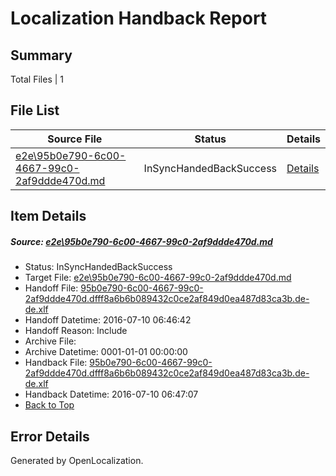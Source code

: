 # <a name='report-top'></a> Localization Handback Report

## Summary
 Total Files | 1

## File List
 Source File | Status | Details 
 ----------- | ------ | ------- 
 [e2e\95b0e790-6c00-4667-99c0-2af9ddde470d.md](https://github.com/OpenLocalizationTestOrg/oltest/blob/7ad769ad8078d5e649318b437ecdc6b7d6212075/e2e/95b0e790-6c00-4667-99c0-2af9ddde470d.md) | InSyncHandedBackSuccess | [Details](#ec3344bff0251c1d1d469a74b87db0c7dfdb64ab6)

## Item Details
##### <a name='ec3344bff0251c1d1d469a74b87db0c7dfdb64ab6'></a> Source: [e2e\95b0e790-6c00-4667-99c0-2af9ddde470d.md](https://github.com/OpenLocalizationTestOrg/oltest/blob/7ad769ad8078d5e649318b437ecdc6b7d6212075/e2e/95b0e790-6c00-4667-99c0-2af9ddde470d.md)
* Status: InSyncHandedBackSuccess
* Target File: [e2e\95b0e790-6c00-4667-99c0-2af9ddde470d.md](https://github.com/OpenLocalizationTestOrg/oltest-dede-fly/blob/fb736dc363c49c76a94f8b32582e5210a2586d15/e2e/95b0e790-6c00-4667-99c0-2af9ddde470d.md)
* Handoff File: [95b0e790-6c00-4667-99c0-2af9ddde470d.dfff8a6b6b089432c0ce2af849d0ea487d83ca3b.de-de.xlf](https://github.com/OpenLocalizationTestOrg/olhandoff-e2e/blob/42e1ef636be36fc068662da738e81839ce503b42/ol-handoff/OpenLocalizationTestOrg/oltest-dede-fly/ci/ht/95b0e790-6c00-4667-99c0-2af9ddde470d.dfff8a6b6b089432c0ce2af849d0ea487d83ca3b.de-de.xlf)
* Handoff Datetime: 2016-07-10 06:46:42
* Handoff Reason: Include
* Archive File: 
* Archive Datetime: 0001-01-01 00:00:00
* Handback File: [95b0e790-6c00-4667-99c0-2af9ddde470d.dfff8a6b6b089432c0ce2af849d0ea487d83ca3b.de-de.xlf](https://github.com/OpenLocalizationTestOrg/olhandback-e2e/blob/1a090652e461f6284c9560d28f073ef1c789d0bf/ol-handback/OpenLocalizationTestOrg/oltest-dede-fly/ci/ht/95b0e790-6c00-4667-99c0-2af9ddde470d.dfff8a6b6b089432c0ce2af849d0ea487d83ca3b.de-de.xlf)
* Handback Datetime: 2016-07-10 06:47:07
* [Back to Top](#report-top)


## Error Details

Generated by OpenLocalization.
